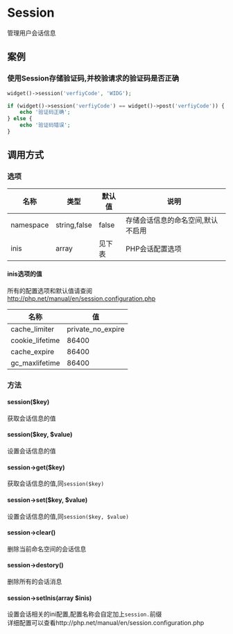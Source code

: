 Session
=======

管理用户会话信息

案例
----

### 使用Session存储验证码,并校验请求的验证码是否正确
```php
widget()->session('verfiyCode', 'WIDG');

if (widget()->session('verfiyCode') == widget()->post('verfiyCode')) {
    echo '验证码正确';
} else {
    echo '验证码错误';
}
```

调用方式
--------

### 选项

名称      | 类型         | 默认值    | 说明
----------|--------------|-----------|------
namespace | string,false | false     | 存储会话信息的命名空间,默认不启用
inis      | array        | 见下表    | PHP会话配置选项

#### inis选项的值

所有的配置选项和默认值请查阅 http://php.net/manual/en/session.configuration.php

名称 			| 值
----------------|----
cache_limiter   | private_no_expire
cookie_lifetime | 86400
cache_expire 	| 86400
gc_maxlifetime	| 86400

### 方法

#### session($key)
获取会话信息的值

#### session($key, $value)
设置会话信息的值

#### session->get($key)
获取会话信息的值,同`session($key)`

#### session->set($key, $value)
设置会话信息的值,同`session($key, $value)`

#### session->clear()
删除当前命名空间的会话信息

#### session->destory()
删除所有的会话消息

#### session->setInis(array $inis)
设置会话相关的ini配置,配置名称会自定加上`session.`前缀  
详细配置可以查看http://php.net/manual/en/session.configuration.php
